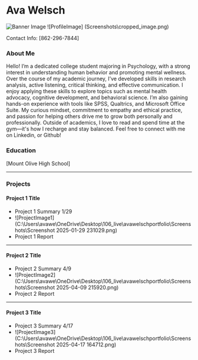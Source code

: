 # Ava Welsch
![Banner Image](Screenshots\Wallpaper.jpg)
![ProfileImage] (Screenshots\cropped_image.png)

Contact Info: [862-296-7844]
### About Me 
Hello! I’m a dedicated college student majoring in Psychology, with a strong interest in understanding human behavior and promoting mental wellness.
Over the course of my academic journey, I’ve developed skills in research analysis, active listening, critical thinking, and effective communication. I enjoy applying these skills to explore topics such as mental health advocacy, cognitive development, and behavioral science. I’m also gaining hands-on experience with tools like SPSS, Qualtrics, and Microsoft Office Suite.
My curious mindset, commitment to empathy and ethical practice, and passion for helping others drive me to grow both personally and professionally.
Outside of academics, I love to read and spend time at the gym—it's how I recharge and stay balanced.
Feel free to connect with me on Linkedin, or Github!


### Education 
[Mount Olive High School]
***
### Projects

#### Project 1 Title
 - Project 1 Summary 1/29
 - ![ProjectImage1](C:\Users\avawe\OneDrive\Desktop\106_live\avawelschportfolio\Screenshots\Screenshot 2025-01-29 231029.png)
 - Project 1 Report
***
#### Project 2 Title
 - Project 2 Summary 4/9
 - ![ProjectImage2](C:\Users\avawe\OneDrive\Desktop\106_live\avawelschportfolio\Screenshots\Screenshot 2025-04-09 215920.png)
 - Project 2 Report
***
#### Project 3 Title
 - Project 3 Summary 4/17
 - ![ProjectImage3](C:\Users\avawe\OneDrive\Desktop\106_live\avawelschportfolio\Screenshots\Screenshot 2025-04-17 164712.png)
 - Project 3 Report

